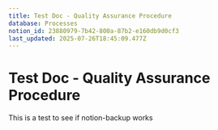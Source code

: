 ```yaml
---
title: Test Doc - Quality Assurance Procedure
database: Processes
notion_id: 23880979-7b42-800a-87b2-e160db9d0cf3
last_updated: 2025-07-26T18:45:09.477Z
---
```


# Test Doc - Quality Assurance Procedure


This is a test to see if notion-backup works

